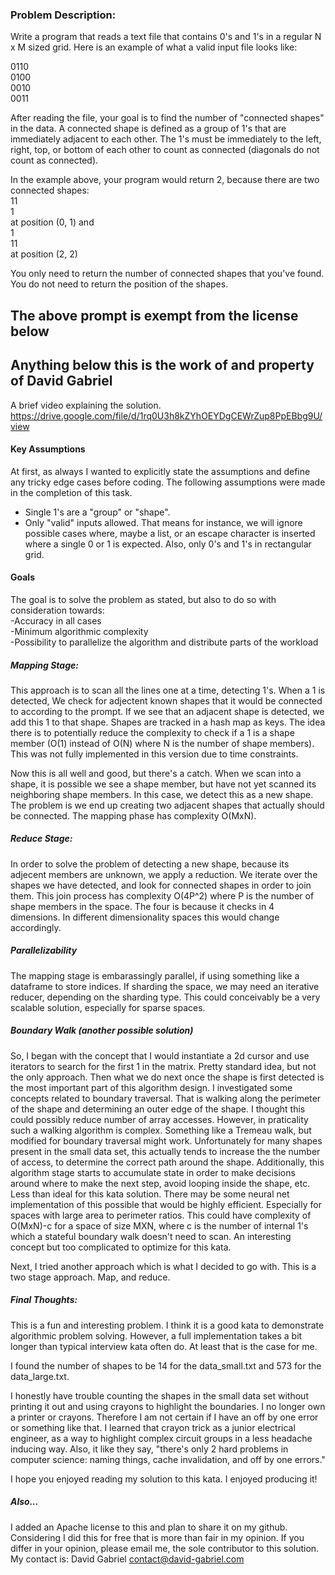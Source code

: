 ### Problem Description:

Write a program that reads a text file that contains 0's and 1's in a regular N x M sized grid.  Here is an example of what a valid input file looks like:

0110 <br>
0100 <br>
0010 <br>
0011 <br>

After reading the file, your goal is to find the number of "connected shapes" in the data.  A connected shape is defined as a group of 1's that are immediately adjacent to each other.  The 1's must be immediately to the left, right, top, or bottom of each other to count as connected (diagonals do not count as connected).

In the example above, your program would return 2, because there are two connected shapes: <br>
11 <br>
1<br>
at position (0, 1) and <br> 
1 <br>
11<br>
at position (2, 2)

You only need to return the number of connected shapes that you've found.  You do not need to return the position of the shapes.

## The above prompt is exempt from the license below
## Anything below this is the work of and property of David Gabriel

A brief video explaining the solution.
https://drive.google.com/file/d/1rq0U3h8kZYhOEYDgCEWrZup8PpEBbg9U/view

#### Key Assumptions
At first, as always I wanted to explicitly state the assumptions and define any tricky edge cases before coding. The following assumptions were made in the completion of this task. 
- Single 1's are a "group" or "shape". 
- Only "valid" inputs allowed. That means for instance, we will ignore possible cases where, maybe a list, or an escape character is inserted where a single 0 or 1 is expected. Also, only 0's and 1's in rectangular grid.

#### Goals
The goal is to solve the problem as stated, but also to do so with consideration towards: <br>
-Accuracy in all cases<br>
-Minimum algorithmic complexity<br>
-Possibility to parallelize the algorithm and distribute parts of the workload<br>


##### Mapping Stage:
This approach is to scan all the lines one at a time, detecting 1's. When a 1 is detected,  We check for adjectent known shapes that it would be connected to according to the prompt. If we see that an adjacent shape is detected, we add this 1 to that shape. Shapes are tracked in a hash map as keys. The idea there is to potentially reduce the complexity to check if a 1 is a shape member (O(1) instead of O(N) where N is the number of shape members). This was not fully implemented in this version due to time constraints. 

Now this is all well and good, but there's a catch. When we scan into a shape, it is possible we see a shape member, but have not yet scanned its neighboring shape members. In this case, we detect this as a new shape. The problem is we end up creating two adjacent shapes that actually should be connected. 
The mapping phase has complexity O(MxN).

##### Reduce Stage:
In order to solve the problem of detecting a new shape, because its adjecent members are unknown, we apply a reduction. We iterate over the shapes we have detected, and look for connected shapes in order to join them. This join process has complexity O(4P^2) where P is the number of shape members in the space. The four is because it checks in 4 dimensions. In different dimensionality spaces this would change accordingly. 

##### Parallelizability 
The mapping stage is embarassingly parallel, if using something like a dataframe to store indices. If sharding the space, we may need an iterative reducer, depending on the sharding type. This could conceivably be a very scalable solution, especially for sparse spaces. 


##### Boundary Walk (another possible solution)
So, I began with the concept that I would instantiate a 2d cursor and use iterators to search for the first 1 in the matrix. Pretty standard idea, but not the only approach. Then what we do next once the shape is first detected is the most important part of this algorithm design. I investigated some concepts related to boundary traversal. That is walking along the perimeter of the shape and determining an outer edge of the shape. I thought this could possibly reduce number of array accesses. However, in praticality such a walking algorithm is complex. Something like a Tremeau walk, but modified for boundary traversal might work. Unfortunately for many shapes present in the small data set, this actually tends to increase the the number of access, to determine the correct path around the shape. Additionally, this algorithm stage starts to accumulate state in order to make decisions around where to make the next step, avoid looping inside the shape, etc. Less than ideal for this kata solution. 
There may be some neural net implementation of this possible that would be highly efficient. Especially for spaces with large area to perimeter ratios. This could have complexity of O(MxN)-c for a space of size MXN, where c is the number of internal 1's which a stateful boundary walk doesn't need to scan. An interesting concept but too complicated to optimize for this kata.

Next, I tried another approach which is what I decided to go with. This is a two stage approach. Map, and reduce.

##### Final Thoughts:
This is a fun and interesting problem. I think it is a good kata to demonstrate algorithmic problem solving. However, a full implementation takes a bit longer than typical interview kata often do. At least that is the case for me.

I found the number of shapes to be 14 for the data_small.txt and 573 for the data_large.txt. 

I honestly have trouble counting the shapes in the small data set without printing it out and using crayons to highlight the boundaries. I no longer own a printer or crayons. Therefore I am not certain if I have an off by one error or something like that. I learned that crayon trick as a junior electrical engineer, as a way to highlight complex circuit groups in a less headache inducing way. Also, it like they say, "there's only 2 hard problems in computer science: naming things, cache invalidation, and off by one errors." 

I hope you enjoyed reading my solution to this kata. I enjoyed producing it! 

##### Also...
I added an Apache license to this and plan to share it on my github. Considering I did this for free that is more than fair in my opinion. If you differ in your opinion, please email me, the sole contributor to this solution. My contact is:
David Gabriel
contact@david-gabriel.com
